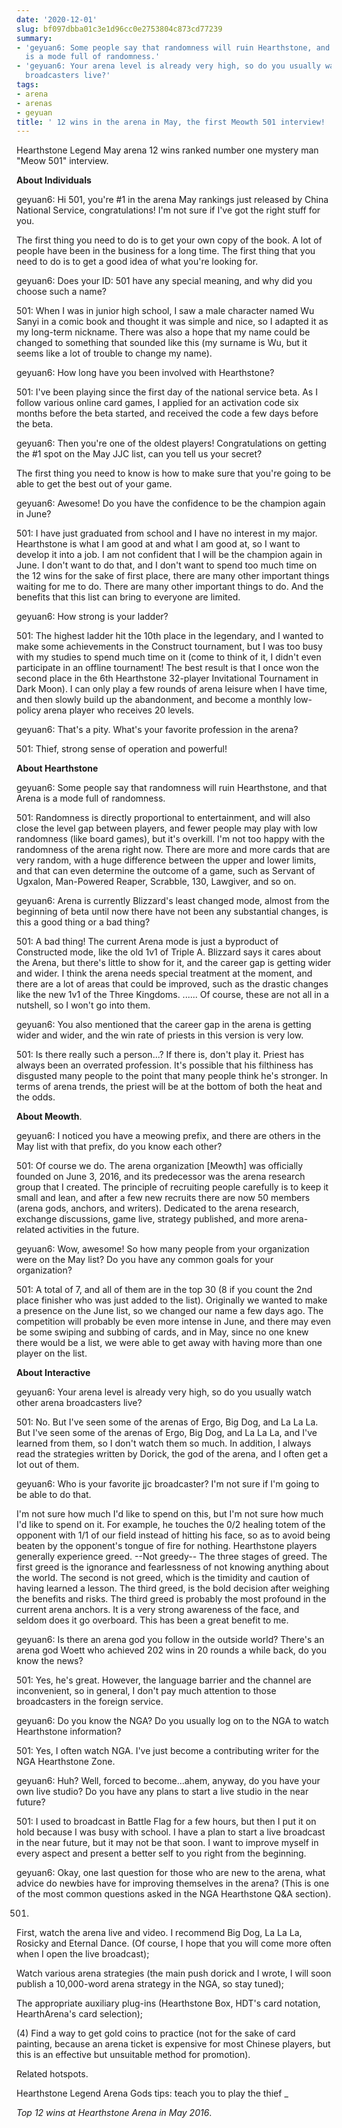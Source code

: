 ```yaml
---
date: '2020-12-01'
slug: bf097dbba01c3e1d96cc0e2753804c873cd77239
summary:
- 'geyuan6: Some people say that randomness will ruin Hearthstone, and that Arena
  is a mode full of randomness.'
- 'geyuan6: Your arena level is already very high, so do you usually watch other arena
  broadcasters live?'
tags:
- arena
- arenas
- geyuan
title: ' 12 wins in the arena in May, the first Meowth 501 interview! '
---
```


 Hearthstone Legend May arena 12 wins ranked number one mystery man "Meow 501" interview.

**About Individuals**

geyuan6: Hi 501, you're #1 in the arena May rankings just released by China National Service, congratulations! I'm not sure if I've got the right stuff for you.

The first thing you need to do is to get your own copy of the book. A lot of people have been in the business for a long time. The first thing that you need to do is to get a good idea of what you're looking for.

geyuan6: Does your ID: 501 have any special meaning, and why did you choose such a name?

501: When I was in junior high school, I saw a male character named Wu Sanyi in a comic book and thought it was simple and nice, so I adapted it as my long-term nickname. There was also a hope that my name could be changed to something that sounded like this (my surname is Wu, but it seems like a lot of trouble to change my name).

geyuan6: How long have you been involved with Hearthstone?

501: I've been playing since the first day of the national service beta. As I follow various online card games, I applied for an activation code six months before the beta started, and received the code a few days before the beta.

geyuan6: Then you're one of the oldest players! Congratulations on getting the #1 spot on the May JJC list, can you tell us your secret?

The first thing you need to know is how to make sure that you're going to be able to get the best out of your game.

geyuan6: Awesome! Do you have the confidence to be the champion again in June?

501: I have just graduated from school and I have no interest in my major. Hearthstone is what I am good at and what I am good at, so I want to develop it into a job. I am not confident that I will be the champion again in June. I don't want to do that, and I don't want to spend too much time on the 12 wins for the sake of first place, there are many other important things waiting for me to do. There are many other important things to do. And the benefits that this list can bring to everyone are limited.

geyuan6: How strong is your ladder?

501: The highest ladder hit the 10th place in the legendary, and I wanted to make some achievements in the Construct tournament, but I was too busy with my studies to spend much time on it (come to think of it, I didn't even participate in an offline tournament! The best result is that I once won the second place in the 6th Hearthstone 32-player Invitational Tournament in Dark Moon). I can only play a few rounds of arena leisure when I have time, and then slowly build up the abandonment, and become a monthly low-policy arena player who receives 20 levels.

geyuan6: That's a pity. What's your favorite profession in the arena?

501: Thief, strong sense of operation and powerful!

**About Hearthstone**

geyuan6: Some people say that randomness will ruin Hearthstone, and that Arena is a mode full of randomness.

501: Randomness is directly proportional to entertainment, and will also close the level gap between players, and fewer people may play with low randomness (like board games), but it's overkill. I'm not too happy with the randomness of the arena right now. There are more and more cards that are very random, with a huge difference between the upper and lower limits, and that can even determine the outcome of a game, such as Servant of Ugxalon, Man-Powered Reaper, Scrabble, 130, Lawgiver, and so on.

geyuan6: Arena is currently Blizzard's least changed mode, almost from the beginning of beta until now there have not been any substantial changes, is this a good thing or a bad thing?

501: A bad thing! The current Arena mode is just a byproduct of Constructed mode, like the old 1v1 of Triple A. Blizzard says it cares about the Arena, but there's little to show for it, and the career gap is getting wider and wider. I think the arena needs special treatment at the moment, and there are a lot of areas that could be improved, such as the drastic changes like the new 1v1 of the Three Kingdoms. ...... Of course, these are not all in a nutshell, so I won't go into them.

geyuan6: You also mentioned that the career gap in the arena is getting wider and wider, and the win rate of priests in this version is very low.

501: Is there really such a person...? If there is, don't play it. Priest has always been an overrated profession. It's possible that his filthiness has disgusted many people to the point that many people think he's stronger. In terms of arena trends, the priest will be at the bottom of both the heat and the odds.

**About Meowth**.

geyuan6: I noticed you have a meowing prefix, and there are others in the May list with that prefix, do you know each other?

501: Of course we do. The arena organization [Meowth] was officially founded on June 3, 2016, and its predecessor was the arena research group that I created. The principle of recruiting people carefully is to keep it small and lean, and after a few new recruits there are now 50 members (arena gods, anchors, and writers). Dedicated to the arena research, exchange discussions, game live, strategy published, and more arena-related activities in the future.

geyuan6: Wow, awesome! So how many people from your organization were on the May list? Do you have any common goals for your organization?

501: A total of 7, and all of them are in the top 30 (8 if you count the 2nd place finisher who was just added to the list). Originally we wanted to make a presence on the June list, so we changed our name a few days ago. The competition will probably be even more intense in June, and there may even be some swiping and subbing of cards, and in May, since no one knew there would be a list, we were able to get away with having more than one player on the list.

**About Interactive**

geyuan6: Your arena level is already very high, so do you usually watch other arena broadcasters live?

501: No. But I've seen some of the arenas of Ergo, Big Dog, and La La La. But I've seen some of the arenas of Ergo, Big Dog, and La La La, and I've learned from them, so I don't watch them so much. In addition, I always read the strategies written by Dorick, the god of the arena, and I often get a lot out of them.

geyuan6: Who is your favorite jjc broadcaster? I'm not sure if I'm going to be able to do that.

I'm not sure how much I'd like to spend on this, but I'm not sure how much I'd like to spend on it. For example, he touches the 0/2 healing totem of the opponent with 1/1 of our field instead of hitting his face, so as to avoid being beaten by the opponent's tongue of fire for nothing. Hearthstone players generally experience greed.
--Not greedy--
The three stages of greed. The first greed is the ignorance and fearlessness of not knowing anything about the world. The second is not greed, which is the timidity and caution of having learned a lesson. The third greed, is the bold decision after weighing the benefits and risks. The third greed is probably the most profound in the current arena anchors. It is a very strong awareness of the face, and seldom does it go overboard. This has been a great benefit to me.

geyuan6: Is there an arena god you follow in the outside world? There's an arena god Woett who achieved 202 wins in 20 rounds a while back, do you know the news?

501: Yes, he's great. However, the language barrier and the channel are inconvenient, so in general, I don't pay much attention to those broadcasters in the foreign service.

geyuan6: Do you know the NGA? Do you usually log on to the NGA to watch Hearthstone information?

501: Yes, I often watch NGA. I've just become a contributing writer for the NGA Hearthstone Zone.

geyuan6: Huh? Well, forced to become...ahem, anyway, do you have your own live studio? Do you have any plans to start a live studio in the near future?

501: I used to broadcast in Battle Flag for a few hours, but then I put it on hold because I was busy with school. I have a plan to start a live broadcast in the near future, but it may not be that soon. I want to improve myself in every aspect and present a better self to you right from the beginning.

geyuan6: Okay, one last question for those who are new to the arena, what advice do newbies have for improving themselves in the arena? (This is one of the most common questions asked in the NGA Hearthstone Q&amp;A section).

501.

First, watch the arena live and video. I recommend Big Dog, La La La, Rosicky and Eternal Dance. (Of course, I hope that you will come more often when I open the live broadcast);

Watch various arena strategies (the main push dorick and I wrote, I will soon publish a 10,000-word arena strategy in the NGA, so stay tuned);

The appropriate auxiliary plug-ins (Hearthstone Box, HDT's card notation, HearthArena's card selection);

(4) Find a way to get gold coins to practice (not for the sake of card painting, because an arena ticket is expensive for most Chinese players, but this is an effective but unsuitable method for promotion).

Related hotspots.

Hearthstone Legend Arena Gods tips: teach you to play the thief _

_Top 12 wins at Hearthstone Arena in May 2016_.

 
        